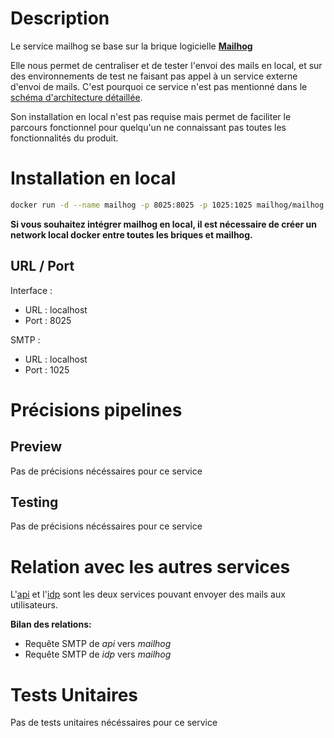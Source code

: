 # Description

Le service mailhog se base sur la brique logicielle **[Mailhog](https://github.com/mailhog/MailHog/)**

Elle nous permet de centraliser et de tester l'envoi des mails en local, et sur des environnements de test ne faisant pas appel à un service externe d'envoi de mails. C'est pourquoi ce service n'est pas mentionné dans le [schéma d'architecture détaillée](docs/assets/MOB-CME_Archi_technique_detaillee.png).

Son installation en local n'est pas requise mais permet de faciliter le parcours fonctionnel pour quelqu'un ne connaissant pas toutes les fonctionnalités du produit.

# Installation en local

```sh
docker run -d --name mailhog -p 8025:8025 -p 1025:1025 mailhog/mailhog
```

**Si vous souhaitez intégrer mailhog en local, il est nécessaire de créer un network local docker entre toutes les briques et mailhog.**

## URL / Port

Interface :
- URL : localhost
- Port : 8025

SMTP :
- URL : localhost
- Port : 1025

# Précisions pipelines

## Preview

Pas de précisions nécéssaires pour ce service

## Testing

Pas de précisions nécéssaires pour ce service


# Relation avec les autres services

L'[api](api) et l'[idp](idp) sont les deux services pouvant envoyer des mails aux utilisateurs.

**Bilan des relations:**

- Requête SMTP de _api_ vers _mailhog_
- Requête SMTP de _idp_ vers _mailhog_


# Tests Unitaires

Pas de tests unitaires nécéssaires pour ce service

